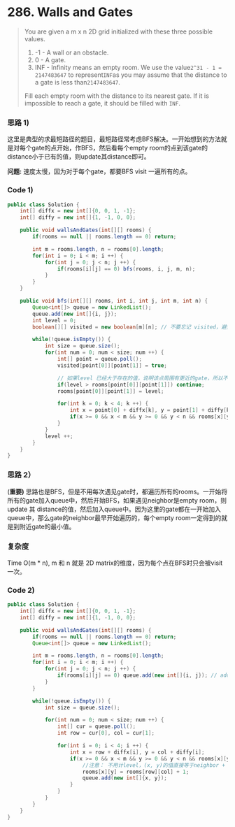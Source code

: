 # 286. Walls and Gates

> You are given a m x n 2D grid initialized with these three possible values.
>
> 1. -1 - A wall or an obstacle.
> 2. 0 - A gate.
> 3. INF - Infinity means an empty room. We use the value`2^31 - 1 = 2147483647`
>    to represent`INF`as you may assume that the distance to a gate is less than`2147483647`.
>
> Fill each empty room with the distance to its nearest gate. If it is impossible to reach a gate, it should be filled with `INF`.

### 思路  1\)

这里是典型的求最短路径的题目，最短路径常考虑BFS解决。一开始想到的方法就是对每个gate的点开始，作BFS，然后看每个empty room的点到该gate的distance小于已有的值，则update其distance即可。

**问题:** 速度太慢，因为对于每个gate，都要BFS visit 一遍所有的点。

### Code 1\)

```java
public class Solution {
    int[] diffx = new int[]{0, 0, 1, -1};
    int[] diffy = new int[]{1, -1, 0, 0};

    public void wallsAndGates(int[][] rooms) {
        if(rooms == null || rooms.length == 0) return;

        int m = rooms.length, n = rooms[0].length;
        for(int i = 0; i < m; i ++) {
            for(int j = 0; j < n; j ++) {
                if(rooms[i][j] == 0) bfs(rooms, i, j, m, n);
            }
        }
    }

    public void bfs(int[][] rooms, int i, int j, int m, int n) {
        Queue<int[]> queue = new LinkedList();
        queue.add(new int[]{i, j});
        int level = 0;
        boolean[][] visited = new boolean[m][n]; // 不要忘记 visited，避免重复visit

        while(!queue.isEmpty()) {
            int size = queue.size();
            for(int num = 0; num < size; num ++) {
                int[] point = queue.poll();
                visited[point[0]][point[1]] = true;

                // 如果level 已经大于存在的值，说明该点周围有更近的gate，所以不用遍历其neighbor
                if(level > rooms[point[0]][point[1]]) continue;
                rooms[point[0]][point[1]] = level;

                for(int k = 0; k < 4; k ++) {
                    int x = point[0] + diffx[k], y = point[1] + diffy[k];
                    if(x >= 0 && x < m && y >= 0 && y < n && rooms[x][y] > 0 && !visited[x][y]) queue.add(new int[]{x, y});
                }
            }
            level ++;
        }
    }
}
```

### 思路 2）

\(**重要\)**   思路也是BFS，但是不用每次遇见gate时，都遍历所有的rooms。一开始将所有的gate加入queue中，然后开始BFS，如果遇见neighbor是empty room，则update 其 distance的值，然后加入queue中。因为这里的gate都在一开始加入queue中，那么gate的neighbor最早开始遍历的，每个empty room一定得到的就是到附近gate的最小值。

### 复杂度

Time O\(m \* n\), m 和 n 就是 2D matrix的维度，因为每个点在BFS时只会被visit一次。

### Code 2\)

```java
public class Solution {
    int[] diffx = new int[]{0, 0, 1, -1};
    int[] diffy = new int[]{1, -1, 0, 0};

    public void wallsAndGates(int[][] rooms) {
        if(rooms == null || rooms.length == 0) return;
        Queue<int[]> queue = new LinkedList();

        int m = rooms.length, n = rooms[0].length;
        for(int i = 0; i < m; i ++) {
            for(int j = 0; j < n; j ++) {
                if(rooms[i][j] == 0) queue.add(new int[]{i, j}); // add all gates as start points in queue
            }
        }

        while(!queue.isEmpty()) {
            int size = queue.size();

            for(int num = 0; num < size; num ++) {
                int[] cur = queue.poll();
                int row = cur[0], col = cur[1];

                for(int i = 0; i < 4; i ++) {
                    int x = row + diffx[i], y = col + diffy[i];
                    if(x >= 0 && x < m && y >= 0 && y < n && rooms[x][y] == Integer.MAX_VALUE) {
                        //注意： 不用计level，(x, y)的值直接等于neighbor + 1 即可
                        rooms[x][y] = rooms[row][col] + 1;
                        queue.add(new int[]{x, y});
                    }
                }
            }
        }
    }
}
```



